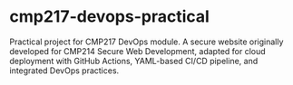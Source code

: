 # cmp217-devops-practical
Practical project for CMP217 DevOps module. A secure website originally developed for CMP214 Secure Web Development, adapted for cloud deployment with GitHub Actions, YAML-based CI/CD pipeline, and integrated DevOps practices.
